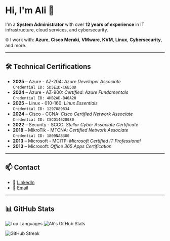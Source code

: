 # Hi, I'm Ali 👋

I'm a **System Administrator** with over **12 years of experience** in IT infrastructure, cloud services, and cybersecurity.

🌐 I work with:
**Azure**, **Cisco Meraki**, **VMware**, **KVM**, **Linux**, **Cybersecurity**, and more.

---

## 🛠️ Technical Certifications

- **2025** – Azure - AZ-204: *Azure Developer Associate*  
  `Credential ID: 5D5E1D-C6B5QD`
- **2024** – Azure - AZ-900: *Certified: Azure Fundamentals*  
  `Credential ID: 4HB2AD-B40A20`
- **2025** – Linux - 010-160: *Linux Essentials*  
  `Credential ID: 1297089834`
- **2024** – Cisco - CCNA: *Cisco Certified Network Associate*  
  `Credential ID: CSCO14628080`
- **2022** – Security - SCCC: *Stellar Cyber Associate Certificate*
- **2018** – MikroTik - MTCNA: *Certified Network Associate*  
  `Credential ID: 1809NA8300`
- **2013** – Microsoft - MCITP: *Microsoft Certified IT Professional*
- **2013** – Microsoft: *Office 365 Apps Certification*

---

## 📫 Contact

- 💼 [LinkedIn](https://www.linkedin.com/in/thesahebi/)
- 📧 [Email](mailto:sahebiramazan@gmail.com)

---
## 📊 GitHub Stats
![Top Languages](https://github-readme-stats.vercel.app/api/top-langs/?username=thesahebi&layout=compact&theme=tokyonight)
![Ali's GitHub Stats](https://github-readme-stats.vercel.app/api?username=thesahebi&show_icons=true&theme=tokyonight) 

![GitHub Streak](https://streak-stats.demolab.com/?user=thesahebi&theme=tokyonight)
